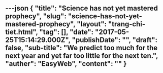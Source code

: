 ---json
{
    "title": "Science has not yet mastered prophecy",
    "slug": "science-has-not-yet-mastered-prophecy",
    "layout": "trang-chi-tiet.html",
    "tag": [],
    "date": "2017-05-25T15:14:29.000Z",
    "publishDate": "",
    "draft": false,
    "sub-title": "We predict too much for the next year and yet far too little for the next ten.",
    "auther": "EasyWeb",
    "__content__": ""
}
---
